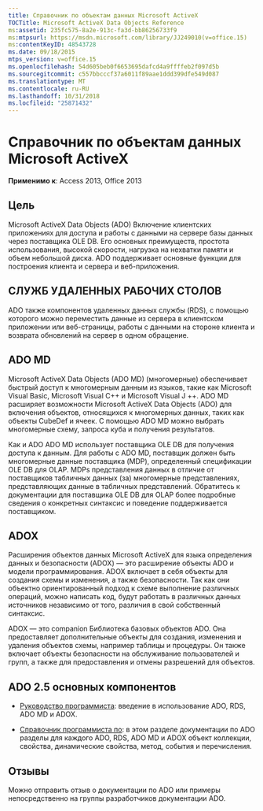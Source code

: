 ```yaml
---
title: Справочник по объектам данных Microsoft ActiveX
TOCTitle: Microsoft ActiveX Data Objects Reference
ms:assetid: 235fc575-8a2e-913c-fa3d-bb86256733f9
ms:mtpsurl: https://msdn.microsoft.com/library/JJ249010(v=office.15)
ms:contentKeyID: 48543728
ms.date: 09/18/2015
mtps_version: v=office.15
ms.openlocfilehash: 54d605beb0f6653695dafcd4a9ffffeb2f097d5b
ms.sourcegitcommit: c557bbcccf37a6011f89aae1ddd399dfe549d087
ms.translationtype: MT
ms.contentlocale: ru-RU
ms.lasthandoff: 10/31/2018
ms.locfileid: "25871432"
---
```

# <a name="microsoft-activex-data-objects-reference"></a>Справочник по объектам данных Microsoft ActiveX

**Применимо к**: Access 2013, Office 2013

## <a name="purpose"></a>Цель

Microsoft ActiveX Data Objects (ADO) Включение клиентских приложениях для доступа и работы с данными на сервере базы данных через поставщика OLE DB. Его основных преимуществ, простота использования, высокой скорости, нагрузка на нехватки памяти и объем небольшой диска. ADO поддерживает основные функции для построения клиента и сервера и веб-приложения.

## <a name="rds"></a>СЛУЖБ УДАЛЕННЫХ РАБОЧИХ СТОЛОВ

ADO также компонентов удаленных данных службы (RDS), с помощью которого можно переместить данные из сервера в клиентском приложении или веб-страницы, работы с данными на стороне клиента и возврата обновлений на сервер в одном обращение.

## <a name="ado-md"></a>ADO MD

Microsoft ActiveX Data Objects (ADO MD) (многомерные) обеспечивает быстрый доступ к многомерным данным из языков, такие как Microsoft Visual Basic, Microsoft Visual C++ и Microsoft Visual J ++. ADO MD расширяет возможности Microsoft ActiveX Data Objects (ADO) для включения объектов, относящихся к многомерных данных, таких как объекты CubeDef и ячеек. С помощью ADO MD можно выбрать многомерные схему, запроса куба и получения результатов.

Как и ADO ADO MD использует поставщика OLE DB для получения доступа к данным. Для работы с ADO MD, поставщик должен быть многомерные данные поставщика (MDP), определенный спецификации OLE DB для OLAP. MDPs представления данных в отличие от поставщиков табличных данных (за) многомерные представлениях, представляющих данные в табличных представлений. Обратитесь к документации для поставщика OLE DB для OLAP более подробные сведения о конкретных синтаксис и поведение поддерживается поставщиком.

## <a name="adox"></a>ADOX

Расширения объектов данных Microsoft ActiveX для языка определения данных и безопасности (ADOX) — это расширение объекты ADO и модели программирования. ADOX включает в себя объекты для создания схемы и изменения, а также безопасности. Так как они объектно ориентированный подход к схеме выполнение различных операций, можно написать код, будут работать в различных данных источников независимо от того, различия в свой собственный синтаксис.

ADOX — это companion Библиотека базовых объектов ADO. Она предоставляет дополнительные объекты для создания, изменения и удаления объектов схемы, например таблицы и процедуры. Он также включает объекты безопасности на обслуживание пользователей и групп, а также для предоставления и отмены разрешений для объектов.

## <a name="ado-25-main-components"></a>ADO 2.5 основных компонентов

- [Руководство программиста](ado-programmer-s-guide.md): введение в использование ADO, RDS, ADO MD и ADOX.

- [Справочник программиста по](ado-programmer-s-reference-topics.md): в этом разделе документации по ADO разделы для каждого ADO, RDS, ADO MD и ADOX объект коллекции, свойства, динамические свойства, метод, события и перечисления.

## <a name="feedback"></a>Отзывы

Можно отправить отзыв о документации по ADO или примеры непосредственно на группы разработчиков документации ADO.


